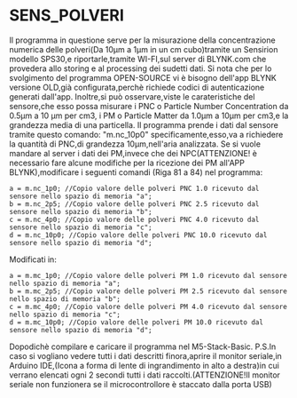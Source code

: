 # SENS_POLVERI  
Il programma in questione serve per la misurazione della concentrazione numerica delle polveri(Da 10μm a 1μm in un cm cubo)tramite un Sensirion modello SPS30,e riportarle,tramite WI-FI,sul server di BLYNK.com che provedera allo storing e al processing dei sudetti dati.
Si nota che per lo svolgimento del programma OPEN-SOURCE vi è bisogno dell'app BLYNK versione OLD,già configurata,perchè richiede codici di autenticazione generati dall'app.
Inoltre,si può osservare,viste le carateristiche del sensore,che esso possa misurare i PNC o Particle Number Concentration da 0.5μm a 10 μm per cm3, i PM o Particle Matter da 1.0μm a 10μm per cm3,e la grandezza media di una particella.
Il programma prende i dati dal sensore tramite questo comando: "m.nc_10p0" specificamente,esso,va a richiedere la quantità di PNC,di grandezza 10μm,nell'aria analizzata.
Se si vuole mandare al server i dati dei PM,invece che dei NPC(ATTENZIONE! è necessario fare alcune modifiche per la ricezione dei PM all'APP BLYNK),modificare i seguenti comandi (Riga 81 a 84) nel programma:

    a = m.nc_1p0; //Copio valore delle polveri PNC 1.0 ricevuto dal sensore nello spazio di memoria "a";
    b = m.nc_2p5; //Copio valore delle polveri PNC 2.5 ricevuto dal sensore nello spazio di memoria "b";
    c = m.nc_4p0; //Copio valore delle polveri PNC 4.0 ricevuto dal sensore nello spazio di memoria "c";
    d = m.nc_10p0; //Copio valore delle polveri PNC 10.0 ricevuto dal sensore nello spazio di memoria "d";
    
Modificati in:

    a = m.mc_1p0; //Copio valore delle polveri PM 1.0 ricevuto dal sensore nello spazio di memoria "a";
    b = m.mc_2p5; //Copio valore delle polveri PM 2.5 ricevuto dal sensore nello spazio di memoria "b";
    c = m.mc_4p0; //Copio valore delle polveri PM 4.0 ricevuto dal sensore nello spazio di memoria "c";
    d = m.mc_10p0; //Copio valore delle polveri PM 10.0 ricevuto dal sensore nello spazio di memoria "d";
    
  Dopodichè compilare e caricare il programma nel M5-Stack-Basic.
  P.S.In caso si vogliano vedere tutti i dati descritti finora,aprire il monitor seriale,in Arduino IDE,(Icona a forma di lente di ingrandimento in alto a destra)in cui verrano     elencati ogni 2 secondi tutti i dati raccolti.(ATTENZIONE!Il monitor seriale non funzionera se il microcontrollore è staccato dalla porta USB)
